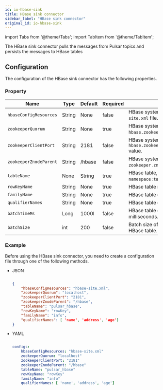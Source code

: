 ```yaml
---
id: io-hbase-sink
title: HBase sink connector
sidebar_label: "HBase sink connector"
original_id: io-hbase-sink
---
```


import Tabs from '@theme/Tabs';
import TabItem from '@theme/TabItem';


The HBase sink connector pulls the messages from Pulsar topics 
and persists the messages to HBase tables

## Configuration

The configuration of the HBase sink connector has the following properties.

### Property

| Name | Type|Default | Required | Description |
|------|---------|----------|-------------|---
| `hbaseConfigResources` | String|None | false | HBase system configuration `hbase-site.xml` file. |
| `zookeeperQuorum` | String|None | true | HBase system configuration about `hbase.zookeeper.quorum` value. |
| `zookeeperClientPort` | String|2181 | false | HBase system configuration about `hbase.zookeeper.property.clientPort` value. |
| `zookeeperZnodeParent` | String|/hbase | false | HBase system configuration about `zookeeper.znode.parent` value. |
| `tableName` | None |String | true | HBase table, the value is `namespace:tableName`. |
| `rowKeyName` | String|None | true | HBase table rowkey name. |
| `familyName` | String|None | true | HBase table column family name. |
| `qualifierNames` |String| None | true | HBase table column qualifier names. |
| `batchTimeMs` | Long|1000l| false | HBase table operation timeout in milliseconds. |
| `batchSize` | int|200| false | Batch size of updates made to the HBase table. |

### Example

Before using the HBase sink connector, you need to create a configuration file through one of the following methods.

* JSON 

  ```json
  
  {
      "hbaseConfigResources": "hbase-site.xml",
      "zookeeperQuorum": "localhost",
      "zookeeperClientPort": "2181",
      "zookeeperZnodeParent": "/hbase",
      "tableName": "pulsar_hbase",
      "rowKeyName": "rowKey",
      "familyName": "info",
      "qualifierNames": [ 'name', 'address', 'age']
  }
  
  ```

* YAML

  ```yaml
  
  configs:
      hbaseConfigResources: "hbase-site.xml"
      zookeeperQuorum: "localhost"
      zookeeperClientPort: "2181"
      zookeeperZnodeParent: "/hbase"
      tableName: "pulsar_hbase"
      rowKeyName: "rowKey"
      familyName: "info"
      qualifierNames: [ 'name', 'address', 'age']
  
  ```

